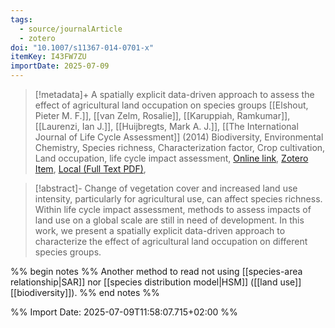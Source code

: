 ```yaml
---
tags:
  - source/journalArticle
  - zotero
doi: "10.1007/s11367-014-0701-x"
itemKey: I43FW7ZU
importDate: 2025-07-09
---
```

>[!metadata]+
> A spatially explicit data-driven approach to assess the effect of agricultural land occupation on species groups
> [[Elshout, Pieter M. F.]], [[van Zelm, Rosalie]], [[Karuppiah, Ramkumar]], [[Laurenzi, Ian J.]], [[Huijbregts, Mark A. J.]], 
> [[The International Journal of Life Cycle Assessment]] (2014)
> Biodiversity, Environmental Chemistry, Species richness, Characterization factor, Crop cultivation, Land occupation, life cycle impact assessment, 
> [Online link](https://doi.org/10.1007/s11367-014-0701-x), [Zotero Item](zotero://select/library/items/I43FW7ZU), [Local (Full Text PDF)](file://C:/Users/aburg/Documents/references/zotero/storage/EZWN59FU/Elshout2014_spatiallyexplicit.pdf), 

>[!abstract]-
>Change of vegetation cover and increased land use intensity, particularly for agricultural use, can affect species richness. Within life cycle impact assessment, methods to assess impacts of land use on a global scale are still in need of development. In this work, we present a spatially explicit data-driven approach to characterize the effect of agricultural land occupation on different species groups.

%% begin notes %%
Another method to read not using [[species-area relationship|SAR]] nor [[species distribution model|HSM]] ([[land use]] [[biodiversity]]).
%% end notes %%

%% Import Date: 2025-07-09T11:58:07.715+02:00 %%
